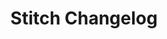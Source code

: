 ---
title: Stitch Changelog
permalink: /changelog
summary: "TODO"

layout: changelog
toc: false
sidebar: stitchnav
---